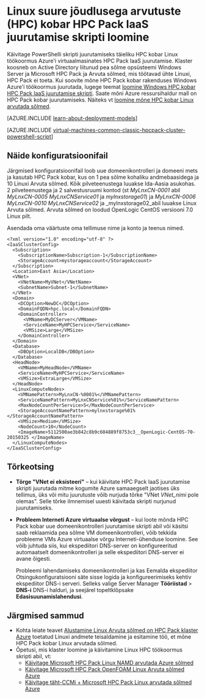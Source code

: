 <properties
   pageTitle="PowerShelli skripti juurutamiseks Linux HPC kobar | Microsoft Azure'i"
   description="Käivitage PowerShelli skripti juurutamiseks Linux HPC Pack kobar Azure'i virtuaalmasinates"
   services="virtual-machines-linux"
   documentationCenter=""
   authors="dlepow"
   manager="timlt"
   editor=""
   tags="azure-service-management,hpc-pack"/>
<tags
   ms.service="virtual-machines-linux"
   ms.devlang="NA"
   ms.topic="article"
   ms.tgt_pltfrm="vm-linux"
   ms.workload="big-compute"
   ms.date="07/07/2016"
   ms.author="danlep"/>

# <a name="create-a-linux-high-performance-computing-hpc-cluster-with-the-hpc-pack-iaas-deployment-script"></a>Linux suure jõudlusega arvutuste (HPC) kobar HPC Pack IaaS juurutamise skripti loomine

Käivitage PowerShelli skripti juurutamiseks täieliku HPC kobar Linux töökoormus Azure'i virtuaalmasinates HPC Pack IaaS juurutamise. Klaster koosneb on Active Directory liitunud pea sõlme opsüsteemi Windows Server ja Microsoft HPC Pack ja Arvuta sõlmed, mis töötavad ühte Linuxi, HPC Pack ei toeta. Kui soovite mõne HPC Pack kobar rakenduses Windows Azure'i töökoormus juurutada, lugege teemat [loomine Windows HPC kobar HPC Pack IaaS juurutamise skripti](virtual-machines-windows-classic-hpcpack-cluster-powershell-script.md). Saate mõni Azure ressursihaldur mall on HPC Pack kobar juurutamiseks. Näiteks vt [loomine mõne HPC kobar Linux arvutada sõlmed](https://azure.microsoft.com/documentation/templates/create-hpc-cluster-linux-cn/).

[AZURE.INCLUDE [learn-about-deployment-models](../../includes/learn-about-deployment-models-classic-include.md)]

[AZURE.INCLUDE [virtual-machines-common-classic-hpcpack-cluster-powershell-script](../../includes/virtual-machines-common-classic-hpcpack-cluster-powershell-script.md)]

## <a name="example-configuration-file"></a>Näide konfiguratsioonifail

Järgmised konfiguratsioonifail loob uue domeenikontrolleri ja domeeni mets ja kasutab HPC Pack kobar, kus on 1 pea sõlme kohaliku andmebaasidega ja 10 Linuxi Arvuta sõlmed. Kõik pilveteenustega luuakse Ida-Aasia asukohas. 2 pilveteenustega ja 2 salvestusruumi kontod (st _MyLnxCN-0001_ abil _MyLnxCN-0005_ _MyLnxCNService01_ ja _mylnxstorage01_) ja _MyLnxCN-0006_ _MyLnxCN-0010_ _MyLnxCNService02_ ja _mylnxstorage02_abil luuakse Linux Arvuta sõlmed. Arvuta sõlmed on loodud OpenLogic CentOS versiooni 7.0 Linux pilt. 

Asendada oma väärtuste oma tellimuse nime ja konto ja teenus nimed.

```
<?xml version="1.0" encoding="utf-8" ?>
<IaaSClusterConfig>
  <Subscription>
    <SubscriptionName>Subscription-1</SubscriptionName>
    <StorageAccount>mystorageaccount</StorageAccount>
  </Subscription>
  <Location>East Asia</Location>  
  <VNet>
    <VNetName>MyVNet</VNetName>
    <SubnetName>Subnet-1</SubnetName>
  </VNet>
  <Domain>
    <DCOption>NewDC</DCOption>
    <DomainFQDN>hpc.local</DomainFQDN>
    <DomainController>
      <VMName>MyDCServer</VMName>
      <ServiceName>MyHPCService</ServiceName>
      <VMSize>Large</VMSize>
    </DomainController>
  </Domain>
  <Database>
    <DBOption>LocalDB</DBOption>
  </Database>
  <HeadNode>
    <VMName>MyHeadNode</VMName>
    <ServiceName>MyHPCService</ServiceName>
    <VMSize>ExtraLarge</VMSize>
  </HeadNode>
  <LinuxComputeNodes>
    <VMNamePattern>MyLnxCN-%0001%</VMNamePattern>
    <ServiceNamePattern>MyLnxCNService%01%</ServiceNamePattern>
    <MaxNodeCountPerService>5</MaxNodeCountPerService>
    <StorageAccountNamePattern>mylnxstorage%01%</StorageAccountNamePattern>
    <VMSize>Medium</VMSize>
    <NodeCount>10</NodeCount>
    <ImageName>5112500ae3b842c8b9c604889f8753c3__OpenLogic-CentOS-70-20150325 </ImageName>
  </LinuxComputeNodes>
</IaaSClusterConfig>
```
## <a name="troubleshooting"></a>Tõrkeotsing

* **Tõrge "VNet ei eksisteeri"** – kui käivitate HPC Pack IaaS juurutamise skripti juurutada mitme kogumite Azure samaaegselt jaotises üks tellimus, üks või mitu juurutuste võib nurjuda tõrke "VNet *VNet\_nimi* pole olemas".
Selle tõrke ilmnemisel uuesti käivitada skripti nurjunud juurutamiseks.

* **Probleem Interneti Azure virtuaalse võrgust** – kui loote mõnda HPC Pack kobar uue domeenikontrolleri juurutamise skripti abil või käsitsi saab reklaamida pea sõlme VM domeenikontrolleri, võib tekkida probleeme VMs Azure virtuaalse võrgu Interneti-ühenduse loomine. See võib juhtuda siis, kui ekspediitori DNS-server on konfigureeritud automaatselt domeenikontrolleri ja selle ekspediitori DNS-server ei avane õigesti.

    Probleemi lahendamiseks domeenikontrolleri ja kas Eemalda ekspediitor Otsingukonfiguratsiooni säte sisse logida ja konfigureerimiseks kehtiv ekspediitor DNS-i serveri. Selleks valige Server Manager **Tööriistad** >
    **DNS-i** DNS-i halduri, ja seejärel topeltklõpsake **Edasisuunamislahendusi**.
    
## <a name="next-steps"></a>Järgmised sammud

* Kohta leiate teavet [Alustamine Linux Arvuta sõlmed on HPC Pack klaster Azure](virtual-machines-linux-classic-hpcpack-cluster.md) toetatud Linuxi andmete teisaldamine ja esitamine töö, et mõne HPC Pack kobar Linux arvutada sõlmed.
* Õpetusi, mis klaster loomine ja käivitamine Linux HPC töökoormus skripti abil, vt:
    * [Käivitage Microsoft HPC Pack Linux NAMD arvutada Azure sõlmed](virtual-machines-linux-classic-hpcpack-cluster-namd.md)
    * [Käivitage Microsoft HPC Pack OpenFOAM Linux Arvuta sõlmed Azure](virtual-machines-linux-classic-hpcpack-cluster-openfoam.md)
    * [Käivitage täht-CCMi + Microsoft HPC Pack Linux arvutada sõlmed Azure](virtual-machines-linux-classic-hpcpack-cluster-starccm.md)
